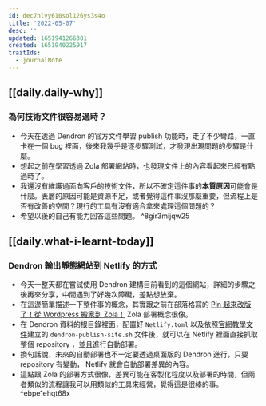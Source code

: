 ```yaml
---
id: dec7hlvy610sol126ys3s4o
title: '2022-05-07'
desc: ''
updated: 1651941266381
created: 1651940225917
traitIds:
  - journalNote
---
```


## [[daily.daily-why]]

### 為何技術文件很容易過時？
- 今天在透過 Dendron 的官方文件學習 publish 功能時，走了不少彎路，一直卡在一個 bug 裡面，後來我幾乎是逐步驟測試，才發現出現問題的步驟是什麼。
- 想起之前在學習透過 Zola 部署網站時，也發現文件上的內容看起來已經有點過時了。
- 我還沒有維護過面向客戶的技術文件，所以不確定這件事的**本質原因**可能會是什麼。表層的原因可能是資源不足，或者覺得這件事沒那麼重要，但流程上是否有改善的空間？現行的工具有沒有適合拿來處理這個問題的？
- 希望以後的自己有能力回答這些問題。 ^8gir3mijqw25


## [[daily.what-i-learnt-today]]

### Dendron 輸出靜態網站到 Netlify 的方式
- 今天一整天都在嘗試使用 Dendron 建構目前看到的這個網站，詳細的步驟之後再來分享，中間遇到了好幾次障礙，差點想放棄。
- 在這邊簡單描述一下整件事的概念，其實跟之前在部落格寫的 [Pin 起來改版了！從 Wordpress 搬家到 Zola！](https://pinchlime.com/blog/rebuilt-pinchlime/) Zola 部署概念很像。
- 在 Dendron 資料的根目錄裡面，配置好 `Netlify.toml` 以及依照[官網教學文件](https://wiki.dendron.so/notes/yetuum6o9wZi6eVJQBbQb/)建立的 `dendron-publish-site.sh` 文件後，就可以在 Netlify 裡面直接抓取整個 repository ，並且進行自動部署。
- 換句話說，未來的自動部署也不一定要透過桌面版的 Dendron 進行，只要 repository 有變動， Netlify 就會自動部署差異的內容。
- 這點跟 Zola 的部署方式很像，差異可能在客製化程度以及部署的時間，但兩者類似的流程讓我可以用類似的工具來經營，覺得這是很棒的事。 ^ebpe1ehqt68x